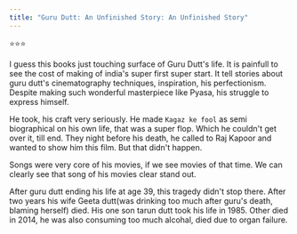 ```yaml
---
title: "Guru Dutt: An Unfinished Story: An Unfinished Story"
---
```


⭐️⭐️⭐️

I guess this books just touching surface of Guru Dutt's life. It is painfull to see the cost of making of india's super first super start. It tell stories about
guru dutt's cinematography techniques, inspiration, his perfectionism. Despite making such wonderful masterpiece like Pyasa, his struggle to express himself. 


He took, his craft very seriously. He made `Kagaz ke fool` as semi biographical on his own life, that was a super flop. Which he couldn't get over it, till end. 
They night before his death, he called to Raj Kapoor and wanted to show him this film. But that didn't happen.

Songs were very core of his movies, if we see movies of that time. We can clearly see that song of his movies clear stand out. 

After guru dutt ending his life at age 39, this tragedy didn't stop there. After two years his wife Geeta dutt(was drinking too much after guru's death, blaming herself) died. His one son tarun dutt took his life in 1985. Other died in 2014, he was also consuming
 too much alcohal, died due to organ failure.
